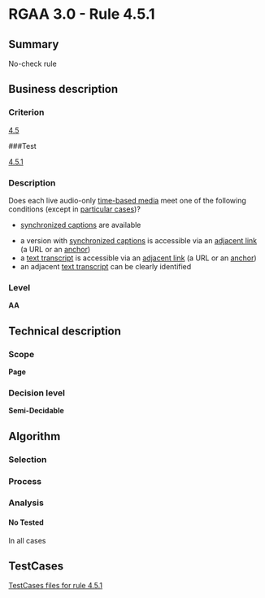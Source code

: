 # RGAA 3.0 -  Rule 4.5.1

## Summary

No-check rule

## Business description

### Criterion

[4.5](http://disic.github.io/rgaa_referentiel_en/RGAA3.0_Criteria_English_version_v1.html#crit-4-5)

###Test

[4.5.1](http://disic.github.io/rgaa_referentiel_en/RGAA3.0_Criteria_English_version_v1.html#test-4-5-1)

### Description
Does each live audio-only
    <a href="http://disic.github.io/rgaa_referentiel_en/RGAA3.0_Glossary_English_version_v1.html#mMediaTemp">time-based
  media</a> meet one of the following conditions (except
    in <a title="Particular cases for criterion 4.5" href="http://disic.github.io/rgaa_referentiel_en/RGAA3.0_Particular_cases_English_version_v1.html#cpCrit4-">particular cases</a>)?
    <ul><li> <a href="http://disic.github.io/rgaa_referentiel_en/RGAA3.0_Glossary_English_version_v1.html#mSsTitreSynchro">synchronized
    captions</a> are available</li>
  <li>a version with <a href="http://disic.github.io/rgaa_referentiel_en/RGAA3.0_Glossary_English_version_v1.html#mSsTitreSynchro">synchronized
    captions</a> is accessible via an <a href="http://disic.github.io/rgaa_referentiel_en/RGAA3.0_Glossary_English_version_v1.html#mLienAdj">adjacent
    link</a> (a URL or an  <a href="http://disic.github.io/rgaa_referentiel_en/RGAA3.0_Glossary_English_version_v1.html#mAncreNom">anchor</a>)</li>
  <li> a <a href="http://disic.github.io/rgaa_referentiel_en/RGAA3.0_Glossary_English_version_v1.html#mTranscriptTextuel">text
    transcript</a> is accessible via an <a href="http://disic.github.io/rgaa_referentiel_en/RGAA3.0_Glossary_English_version_v1.html#mLienAdj">adjacent
    link</a> (a URL or an  <a href="http://disic.github.io/rgaa_referentiel_en/RGAA3.0_Glossary_English_version_v1.html#mAncreNom">anchor</a>)</li>
  <li>an adjacent <a href="http://disic.github.io/rgaa_referentiel_en/RGAA3.0_Glossary_English_version_v1.html#mTranscriptTextuel">text
    transcript</a> can be clearly identified</li>
    </ul> 


### Level

**AA**

## Technical description

### Scope

**Page**

### Decision level

**Semi-Decidable**

## Algorithm

### Selection

### Process

### Analysis

#### No Tested 

In all cases



##  TestCases 

[TestCases files for rule 4.5.1](https://github.com/Asqatasun/Asqatasun/tree/master/rules/rules-rgaa3.0/src/test/resources/testcases/rgaa30/Rgaa30Rule040501/) 



